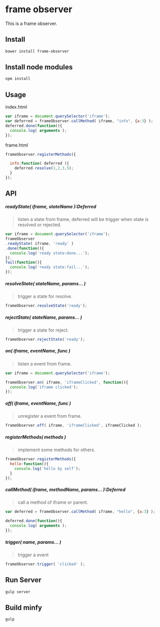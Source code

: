 frame observer
==================================

This is a frame observer.

## Install

```bash
bower install frame-observer
```

## Install node modules

```bash
npm install
```

## Usage

index.html

```js
var iframe = document.querySelector('iframe');
var deferred = frameObserver.callMethod( iframe, "info", {a:3} );
deferred.done(function(){
  console.log( arguments );
});
```

frame.html

```js
frameObserver.registerMethods({

  info:function( deferred ){
    deferred.resolve(1,2,3,5);
  }
});
```

## API

##### readyState( iframe, stateName ):Deferred
> listen a state from frame, deferred will be trigger when state is resolved or rejected.

```js
var iframe = document.querySelector('iframe');
frameObserver
.readyState( iframe, 'ready' )
.done(function(){
  console.log('ready state:done...');
}).
fail(function(){
  console.log('ready state:fail...');
});
```

##### resolveState( stateName, params... )
> trigger a state for resolve.

```js
frameObserver.resolveState('ready');
```

##### rejectState( stateName, params... )
> trigger a state for reject.

```js
frameObserver.rejectState('ready');
```

##### on( iframe, eventName, func )
> listen a event from frame.

```js
var iframe = document.querySelector('iframe');

frameObserver.on( iframe, 'iframeClicked', function(){
  console.log('iframe clicked');
});
```

##### off( iframe, eventName, func )
> unregister a event from frame.

```js
frameObserver.off( iframe, 'iframeClicked', iframeClicked );
```

##### registerMethods( methods )
> implement some methods for others.

```js
frameObserver.registerMethods({
  hello:function(){
    console.log('hello by self');
  }
});
```

##### callMethod( iframe, methodName, params... ):Deferred
> call a method of iframe or parent.

```js
var deferred = frameObserver.callMethod( iframe, "hello", {a:3} );

deferred.done(function(){
  console.log( arguments );
});
```

##### trigger( name, params... )
> trigger a event

```js
frameObserver.trigger( 'clicked' );
```

## Run Server

```bash
gulp server
```

## Build minfy

```bash
gulp
```


